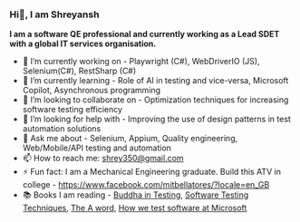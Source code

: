 ### Hi👋, I am Shreyansh
**I am a software QE professional and currently working as a Lead SDET with a global IT services organisation.**
<!--
**shreyansh268/shreyansh268** is a ✨ _special_ ✨ repository because its `README.md` (this file) appears on your GitHub profile.

Here are some ideas to get you started:
-->

- 🔭 I’m currently working on - Playwright (C#), WebDriverIO (JS), Selenium(C#), RestSharp (C#)
- 🌱 I’m currently learning - Role of AI in testing and vice-versa, Microsoft Copilot, Asynchronous programming
- 👯 I’m looking to collaborate on - Optimization techniques for increasing software testing efficiency
- 🤔 I’m looking for help with - Improving the use of design patterns in test automation solutions 
- 💬 Ask me about - Selenium, Appium, Quality engineering, Web/Mobile/API testing and automation
- 📫 How to reach me: shrey350@gmail.com
- ⚡ Fun fact: I am a Mechanical Engineering graduate. Build this ATV in college - https://www.facebook.com/mitbellatores/?locale=en_GB
- 📚 Books I am reading - [Buddha in Testing](https://www.amazon.in/Buddha-Testing-Finding-Peace-Chaos/dp/1647608511), [Software Testing Techniques](https://www.amazon.in/Software-Testing-Techniques-MISL-DT-Beizer/dp/8177222600), [The A word](https://leanpub.com/TheAWord), [How we test software at Microsoft](https://www.amazon.in/Test-Software-Microsoft-Best-Practices/dp/0735624259)
